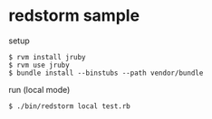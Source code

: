 redstorm sample
=====
setup
   
    $ rvm install jruby
    $ rvm use jruby
    $ bundle install --binstubs --path vendor/bundle

run (local mode)

    $ ./bin/redstorm local test.rb 
